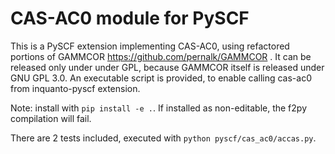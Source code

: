 # CAS-AC0 module for PySCF
This is a PySCF extension implementing CAS-AC0, using refactored portions of GAMMCOR https://github.com/pernalk/GAMMCOR .
It can be released only under under GPL, because GAMMCOR itself is released under GNU GPL 3.0.
An executable script is provided, to enable calling cas-ac0 from inquanto-pyscf extension.

Note: install with `pip install -e .`. If installed as non-editable, the f2py compilation will fail.

There are 2 tests included, executed with `python pyscf/cas_ac0/accas.py`.

